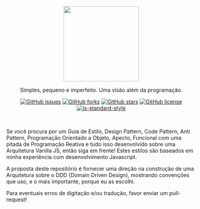<div align="center">
  <img src="https://avatars3.githubusercontent.com/u/52671910" height="200px">
  <p>Simples, pequeno e imperfeito. Uma visão além da programação.</p>

  [![GitHub issues](https://img.shields.io/github/issues/oneoffjs/Rex.JS.svg)](https://github.com/oneoffjs/https://img.shields.io/github/issues/oneoffjs/Rex.JS.svg/issues)
  [![GitHub forks](https://img.shields.io/github/forks/oneoffjs/Rex.JS.svg)](https://github.com/oneoffjs/https://img.shields.io/github/issues/oneoffjs/Rex.JS.svg/network)
  [![GitHub stars](https://img.shields.io/github/stars/oneoffjs/Rex.JS.svg)](https://github.com/oneoffjs/https://img.shields.io/github/issues/oneoffjs/Rex.JS.svg/stargazers)
  [![GitHub license](https://img.shields.io/github/license/oneoffjs/Rex.JS.svg)](https://github.com/oneoffjs/https://img.shields.io/github/issues/oneoffjs/Rex.JS.svg/blob/master/LICENSE)
  [![js-standard-style](https://img.shields.io/badge/code%20style-standard-brightgreen.svg)](http://standardjs.com)

  <br>
</div>

Se você procura por um Guia de Estilo, Design Pattern, Code Pattern, Anti Pattern, Programação Orientado a Objeto, Apecto, Funcional com uma pitada de Programação Reativa e tudo isso desenvolvido sobre uma Arquitetura Vanilla JS, então siga em frente! Estes estilos são baseados em minha experiência com desenvolvimento Javascript.

A proposta deste repositório é fornecer uma direção na construção de uma Arquitetura sobre o DDD (Domain Driven Design), mostrando convenções que uso, e o mais importante, porque eu as escolhi.

Para eventuais erros de digitação e/ou tradução, favor enviar um pull-request!
